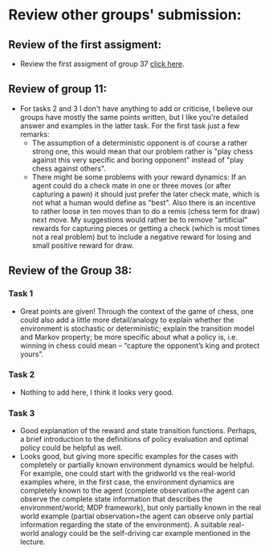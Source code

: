 # Review other groups' submission:
## Review of the first assigment:
  - Review the first assigment of group 37 [click here](https://docs.google.com/document/d/1zavPsYhRTxLldvB2dgnKQT_ywEHMgTMvbyESneLcljM/edit?usp=sharing).

  ## Review of group 11:

  - For tasks 2 and 3 I don't have anything to add or criticise, I believe our groups have mostly the same points written, but I like you're detailed answer and examples in the latter task. For the first task just a few remarks:
    - The assumption of a deterministic opponent is of course a rather strong one, this would mean that our problem rather is "play chess against this very specific and boring opponent" instead of "play chess against others".
    - There might be some problems with your reward dynamics: If an agent could do a check mate in one or three moves (or after capturing a pawn) it should just prefer the later check mate, which is not what a human would define as "best". Also there is an incentive to rather loose in ten moves than to do a remis (chess term for draw) next move. My suggestions would rather be to remove "artificial" rewards for capturing pieces or getting a check (which is most times not a real problem) but to include a negative reward for losing and small positive reward for draw.


  ## Review of the Group 38:

  ### Task 1

  - Great points are given! Through the context of the game of chess, one could also add a little more detail/analogy to explain whether the environment is stochastic or deterministic; explain the transition model and Markov property; be more specific about what a policy is, i.e. winning in chess could mean – “capture the opponent’s king and protect yours”. 

  ### Task 2

  - Nothing to add here, I think it looks very good.  

  ### Task 3

  - Good explanation of the reward and state transition functions. Perhaps, a brief introduction to the definitions of policy evaluation and optimal policy could be helpful as well. 
  - Looks good, but giving more specific examples for the cases with completely or partially known environment dynamics would be helpful. For example, one could start with the gridworld vs the real-world examples where, in the first case, the environment dynamics are completely known to the agent (complete observation=the agent can observe the complete state information that describes the environment/world; MDP framework), but only partially known in the real world example (partial observation=the agent can observe only partial information regarding the state of the environment). A suitable real-world analogy could be the self-driving car example mentioned in the lecture.
